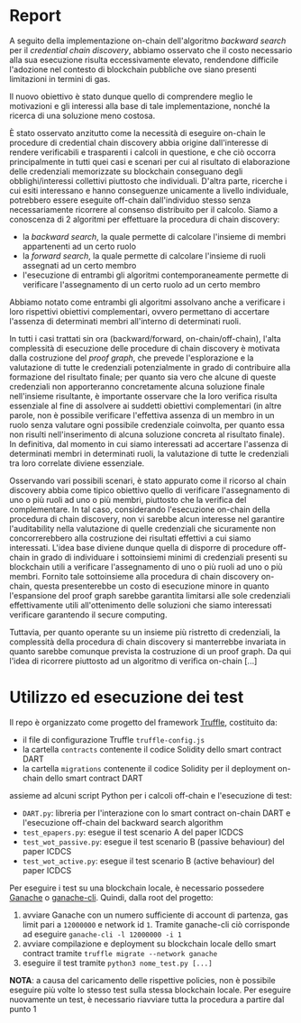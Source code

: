 # Report

A seguito della implementazione on-chain dell'algoritmo *backward search* per il *credential chain discovery*, abbiamo osservato che il costo necessario alla sua esecuzione risulta eccessivamente elevato, rendendone difficile l'adozione nel contesto di blockchain pubbliche ove siano presenti limitazioni in termini di gas.

Il nuovo obiettivo è stato dunque quello di comprendere meglio le motivazioni e gli interessi alla base di tale implementazione, nonché la ricerca di una soluzione meno costosa.

È stato osservato anzitutto come la necessità di eseguire on-chain le procedure di credential chain discovery abbia origine dall'interesse di rendere verificabili e trasparenti i calcoli in questione, e che ciò occorra principalmente in tutti quei casi e scenari per cui al risultato di elaborazione delle credenziali memorizzate su blockchain conseguano degli obblighi/interessi collettivi piuttosto che individuali. D'altra parte, ricerche i cui esiti interessano e hanno conseguenze unicamente a livello individuale, potrebbero essere eseguite off-chain dall'individuo stesso senza necessariamente ricorrere al consenso distribuito per il calcolo. Siamo a conoscenza di 2 algoritmi per effettuare la procedura di chain discovery:

* la *backward search*, la quale permette di calcolare l'insieme di membri appartenenti ad un certo ruolo
* la *forward search*, la quale permette di calcolare l'insieme di ruoli assegnati ad un certo membro
* l'esecuzione di entrambi gli algoritmi contemporaneamente permette di verificare l'assegnamento di un certo ruolo ad un certo membro

Abbiamo notato come entrambi gli algoritmi assolvano anche a verificare i loro rispettivi obiettivi complementari, ovvero permettano di accertare l'assenza di determinati membri all'interno di determinati ruoli.

In tutti i casi trattati sin ora (backward/forward, on-chain/off-chain), l'alta complessità di esecuzione delle procedure di chain discovery è motivata dalla costruzione del *proof graph*, che prevede l'esplorazione e la valutazione di tutte le credenziali potenzialmente in grado di contribuire alla formazione del risultato finale; per quanto sia vero che alcune di queste credenziali non apporteranno concretamente alcuna soluzione finale nell'insieme risultante, è importante osservare che la loro verifica risulta essenziale al fine di assolvere ai suddetti obiettivi complementari (in altre parole, non è possibile verificare l'effettiva assenza di un membro in un ruolo senza valutare ogni possibile credenziale coinvolta, per quanto essa non risulti nell'inserimento di alcuna soluzione concreta al risultato finale). In definitiva, dal momento in cui siamo interessati ad accertare l'assenza di determinati membri in determinati ruoli, la valutazione di tutte le credenziali tra loro correlate diviene essenziale.

Osservando vari possibili scenari, è stato appurato come il ricorso al chain discovery abbia come tipico obiettivo quello di verificare l'assegnamento di uno o più ruoli ad uno o più membri, piuttosto che la verifica del complementare. In tal caso, considerando l'esecuzione on-chain della procedura di chain discovery, non vi sarebbe alcun interesse nel garantire l'auditability nella valutazione di quelle credenziali che sicuramente non concorrerebbero alla costruzione dei risultati effettivi a cui siamo interessati. L'idea base diviene dunque quella di disporre di procedure off-chain in grado di individuare i sottoinsiemi minimi di credenziali presenti su blockchain utili a verificare l'assegnamento di uno o più ruoli ad uno o più membri. Fornito tale sottoinsieme alla procedura di chain discovery on-chain, questa presenterebbe un costo di esecuzione minore in quanto l'espansione del proof graph sarebbe garantita limitarsi alle sole credenziali effettivamente utili all'ottenimento delle soluzioni che siamo interessati verificare garantendo il secure computing.

Tuttavia, per quanto operante su un insieme più ristretto di credenziali, la complessità della procedura di chain discovery si manterrebbe invariata in quanto sarebbe comunque prevista la costruzione di un proof graph. Da qui l'idea di ricorrere piuttosto ad un algoritmo di verifica on-chain [...]



# Utilizzo ed esecuzione dei test

Il repo è organizzato come progetto del framework [Truffle](https://github.com/trufflesuite/truffle), costituito da:
* il file di configurazione Truffle `truffle-config.js` 
* la cartella `contracts` contenente il codice Solidity dello smart contract DART
* la cartella `migrations` contenente il codice Solidity per il deployment on-chain dello smart contract DART

assieme ad alcuni script Python per i calcoli off-chain e l'esecuzione di test:
* `DART.py`: libreria per l'interazione con lo smart contract on-chain DART e l'esecuzione off-chain del backward search algorithm
* `test_epapers.py`: esegue il test scenario A del paper ICDCS
* `test_wot_passive.py`: esegue il test scenario B (passive behaviour) del paper ICDCS
* `test_wot_active.py`: esegue il test scenario B (active behaviour) del paper ICDCS

Per eseguire i test su una blockchain locale, è necessario possedere [Ganache](https://github.com/trufflesuite/ganache) o [ganache-cli](https://github.com/trufflesuite/ganache-cli). Quindi, dalla root del progetto:
1. avviare Ganache con un numero sufficiente di account di partenza, gas limit pari a `12000000` e network id `1`. Tramite ganache-cli ciò corrisponde ad eseguire `ganache-cli -l 12000000 -i 1`
2. avviare compilazione e deployment su blockchain locale dello smart contract tramite `truffle migrate --network ganache`
3. eseguire il test tramite `python3 nome_test.py [...]`

**NOTA**: a causa del caricamento delle rispettive policies, non è possibile eseguire più volte lo stesso test sulla stessa blockchain locale. Per eseguire nuovamente un test, è necessario riavviare tutta la procedura a partire dal punto 1

